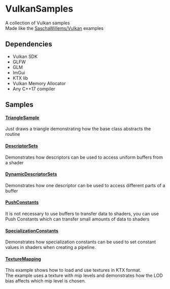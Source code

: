 # VulkanSamples
A collection of Vulkan samples  
Made like the [SaschaWillems/Vulkan](https://github.com/SaschaWillems/Vulkan/) examples

## Dependencies
* Vulkan SDK
* GLFW
* GLM
* ImGui
* KTX lib
* Vulkan Memory Allocator
* Any C++17 compiler

## Samples

#### [TriangleSample](samples/TriangleSample/)
Just draws a triangle demonstrating how the base class abstracts the routine

#### [DescriptorSets](samples/DescriptorSets/)
Demonstrates how descriptors can be used to access uniform buffers from a shader

#### [DynamicDescriptorSets](samples/DynamicDescriptorSets/)
Demonstrates how one descriptor can be used to access different parts of a buffer

#### [PushConstants](samples/PushConstants/)
It is not necessary to use buffers to transfer data to shaders, you can use Push Constants which can transfer small amounts of data to shaders

#### [SpecializationConstants](samples/SpecializationConstants/)
Demonstrates how specialization constants can be used to set constant values in shaders when creating a pipeline.

#### [TextureMapping](samples/TextureMapping/)
This example shows how to load and use textures in KTX format.  
The example uses a texture with mip levels and demonstrates how the LOD bias affects which mip level is chosen.